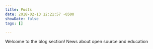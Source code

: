 ```yaml
---
title: Posts
date: 2018-02-13 12:21:57 -0500
showDate: false
tags: []

---
```

Welcome to the blog section! News about open source and education
